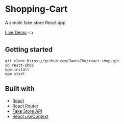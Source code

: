 # Shopping-Cart

A simple fake store React app.

[Live Demo](https://januszhu.github.io/react-shop/) :point_left:

## Getting started

```
git clone https://github.com/JanusZhu/react-shop.git
cd react-shop
npm install
npm start
```

## Built with

- [React](https://reactjs.org/)
- [React Router](https://reactrouter.com/)
- [Fake Store API](https://fakestoreapi.com/)
- [React useContext](https://beta.reactjs.org/reference/react/useContext)
